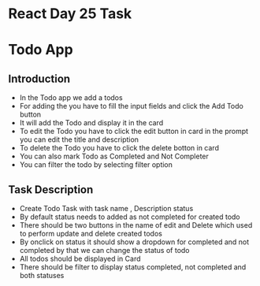 # React Day 25 Task
# Todo App
## Introduction
<ul>
<li>In the Todo app we add a todos</li>
<li>For adding the you have to fill the input fields and click the Add Todo button</li>
<li>It will add the Todo and display it in the card</li>
  <li>To edit the Todo you have to click the edit button in card in the prompt you can edit the title and description </li>
  <li>To delete the Todo you have to click the delete botton in card</li>
  <li>You can also mark Todo as Completed and Not Completer</li>
  <li>You can filter the todo by selecting filter option</li>
</ul>

## Task Description

<ul>
<li>Create Todo Task with task name , Description status </li>
<li>By default status needs to added as not completed for created todo</li>
<li>There should be two buttons in the name of edit and Delete which used to perform update and delete created todos</li>
<li>By onclick on status it should show a dropdown for completed and not completed by that we can change the status of todo</li>
<li>All todos should be displayed in Card</li>
<li>There should be filter to display status completed, not completed and both statuses</li>
</ul>








